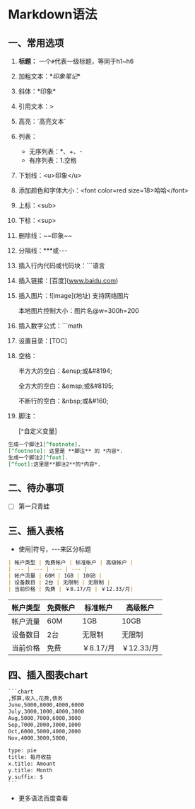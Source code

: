 # Markdown语法

## 一、常用选项

1. **标题：** 一个`#`代表一级标题，等同于h1~h6

2. 加粗文本：\**印象笔记**

3. 斜体：\*印象*

4. 引用文本：> 

5. 高亮：\`高亮文本`

6. 列表：

   * 无序列表：*、+、-
   * 有序列表：1.空格

7. 下划线：\<u>印象\</u>

8. 添加颜色和字体大小：\<font color=red size=18>哈哈\</font>

9. 上标：\<sub>

10. 下标：\<sup>

11. 删除线：\~~印象~~

12. 分隔线：***或---

13. 插入行内代码或代码块：\```语言

14. 插入链接：\[百度](www.baidu.com)

15. 插入图片：\!\[image](地址)   支持网络图片

    本地图片控制大小：图片名@w=300h=200

16. 插入数字公式：```math

17. 设置目录：\[TOC]

18. 空格：

    半方大的空白：\&ensp;或\&#8194;

    全方大的空白：\&emsp;或\&#8195;

    不断行的空白：\&nbsp;或\&#160;

19. 脚注：

    [^自定义变量]

```markdown
生成一个脚注1[^footnote]. 
[^footnote]: 这里是 **脚注** 的 *内容*. 
生成一个脚注2[^foot]. 
[^foot]:这里是**脚注2**的*内容*.
```



## 二、待办事项

*[ ] 第一只青蛙



## 三、插入表格

* 使用|符号，---来区分标题

```markdown
| 帐户类型 | 免费帐户 | 标准帐户 | 高级帐户 |
| --- | --- | --- | --- |
| 帐户流量 | 60M | 1GB | 10GB |
| 设备数目 | 2台 | 无限制 | 无限制 |
| 当前价格 | 免费 | ￥8.17/月 | ￥12.33/月|
```

| 帐户类型 | 免费帐户 | 标准帐户  | 高级帐户   |
| -------- | -------- | --------- | ---------- |
| 帐户流量 | 60M      | 1GB       | 10GB       |
| 设备数目 | 2台      | 无限制    | 无限制     |
| 当前价格 | 免费     | ￥8.17/月 | ￥12.33/月 |



## 四、插入图表chart

```markdown
​```chart
,预算,收入,花费,债务
June,5000,8000,4000,6000
July,3000,1000,4000,3000
Aug,5000,7000,6000,3000
Sep,7000,2000,3000,1000
Oct,6000,5000,4000,2000
Nov,4000,3000,5000,

type: pie
title: 每月收益
x.title: Amount
y.title: Month
y.suffix: $
​```
```



* 更多语法百度查看

